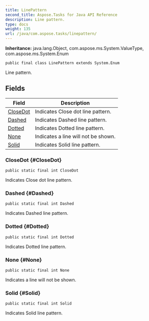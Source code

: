 ```yaml
---
title: LinePattern
second_title: Aspose.Tasks for Java API Reference
description: Line pattern.
type: docs
weight: 135
url: /java/com.aspose.tasks/linepattern/
---
```


**Inheritance:**
java.lang.Object, com.aspose.ms.System.ValueType, com.aspose.ms.System.Enum
```
public final class LinePattern extends System.Enum
```

Line pattern.
## Fields

| Field | Description |
| --- | --- |
| [CloseDot](#CloseDot) | Indicates Close dot line pattern. |
| [Dashed](#Dashed) | Indicates Dashed line pattern. |
| [Dotted](#Dotted) | Indicates Dotted line pattern. |
| [None](#None) | Indicates a line will not be shown. |
| [Solid](#Solid) | Indicates Solid line pattern. |
### CloseDot {#CloseDot}
```
public static final int CloseDot
```


Indicates Close dot line pattern.

### Dashed {#Dashed}
```
public static final int Dashed
```


Indicates Dashed line pattern.

### Dotted {#Dotted}
```
public static final int Dotted
```


Indicates Dotted line pattern.

### None {#None}
```
public static final int None
```


Indicates a line will not be shown.

### Solid {#Solid}
```
public static final int Solid
```


Indicates Solid line pattern.

